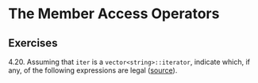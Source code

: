 # The Member Access Operators

## Exercises

4.20. Assuming that `iter` is a `vector<string>::iterator`, indicate which, if
any, of the following expressions are legal ([source](./ex_4_20.cpp)).
